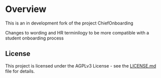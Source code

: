 # Overview

This is an in development fork of the project ChiefOnboarding [
](https://github.com/chiefonboarding/ChiefOnboarding)
[
](https://github.com/chiefonboarding/ChiefOnboarding)

Changes to wording and HR terminilogy to be more compatible with a student onboarding process

## License
This project is licensed under the AGPLv3 License - see the [LICENSE.md](LICENSE.md) file for details.

